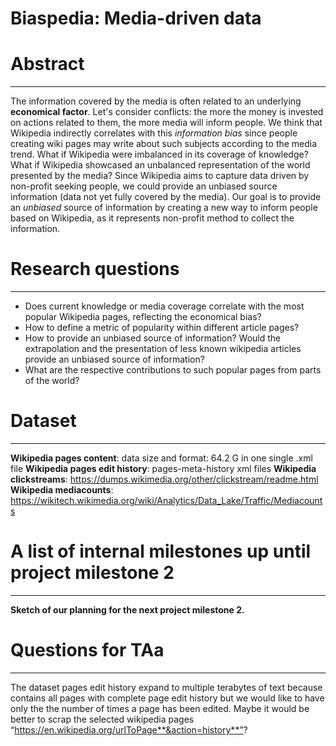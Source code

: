 # Biaspedia: Media-driven data

# Abstract
---

The information covered by the media is often related to an underlying **economical factor**. Let's consider conflicts: the more the money is invested on actions related to them, the more media will inform people. We think that Wikipedia indirectly correlates with this *information bias* since people creating wiki pages may write about such subjects according to the media trend. What if Wikipedia were imbalanced in its coverage of knowledge? What if Wikipedia showcased an unbalanced representation of the world presented by the media? Since Wikipedia aims to capture data driven by non-profit seeking people, we could provide an unbiased source information (data not yet fully covered by the media). Our goal is to provide an *unbiased* source of information by creating a new way to inform people based on Wikipedia, as it represents non-profit method to collect the information. 


# Research questions
---

* Does current knowledge or media coverage correlate with the most popular Wikipedia pages, reflecting the economical bias? 
* How to define a metric of popularity within different article pages?
* How to provide an unbiased source of information? Would the extrapolation and the presentation of less known wikipedia articles provide an unbiased source of information?
* What are the respective contributions to such popular pages from parts of the world? 


# Dataset
---

**Wikipedia pages content**: data size and format: 64.2 G in one single .xml file
**Wikipedia pages edit history**: pages-meta-history xml files 
**Wikipedia clickstreams**: https://dumps.wikimedia.org/other/clickstream/readme.html
**Wikipedia mediacounts**: https://wikitech.wikimedia.org/wiki/Analytics/Data_Lake/Traffic/Mediacounts

# A list of internal milestones up until project milestone 2
---

**Sketch of our planning for the next project milestone 2.**



# Questions for TAa
---

The dataset pages edit history expand to multiple terabytes of text because contains all pages with complete page edit history but we would like to have only the the number of times a page has been edited. Maybe it would be better to scrap the selected wikipedia pages “https://en.wikipedia.org/urlToPage**&action=history**”?

